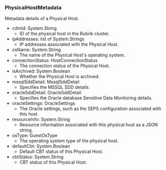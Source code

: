 ### PhysicalHostMetadata
Metadata details of a Physical Host.

- cdmId: System.String
  - ID of the physical host in the Rubrik cluster.
- ipAddresses: list of System.Strings
  - IP addresses associated with the Physical Host.
- osName: System.String
  - The name of the Physical Host's operating system.
- connectionStatus: HostConnectionStatus
  - The connection status of the Physical Host.
- isArchived: System.Boolean
  - Whether the Physical Host is archived.
- mssqlSddDetail: MssqlSddDetail
  - Specifies the MSSQL SDD details.
- oracleSddDetail: OracleSddDetail
  - Specifies the Oracle database Sensitive Data Monitoring details.
- oracleSettings: OracleSettings
  - The Oracle settings, such as the SEPS configuration associated with this host.
- resourceInfo: System.String
  - Resource information associated with this physical host as a JSON string.
- osType: GuestOsType
  - The operating system type of the physical host.
- defaultCbt: System.Boolean
  - Default CBT status of this Physical Host.
- cbtStatus: System.String
  - CBT status of this Physical Host.
